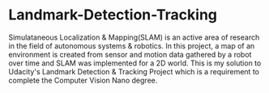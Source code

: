 # Landmark-Detection-Tracking

Simulataneous Localization & Mapping(SLAM) is an active area of research in the field of autonomous systems & robotics. In this project, a map of an environment is created from sensor and motion data gathered by a robot over time and SLAM was implemented for a 2D world. This is my solution to Udacity's Landmark Detection & Tracking Project which is a requirement to complete the Computer Vision Nano degree.
